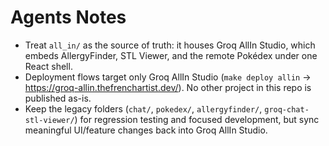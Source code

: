 # Agents Notes

- Treat `all_in/` as the source of truth: it houses Groq AllIn Studio, which embeds AllergyFinder, STL Viewer, and the remote Pokédex under one React shell.
- Deployment flows target only Groq AllIn Studio (`make deploy allin` → https://groq-allin.thefrenchartist.dev/). No other project in this repo is published as-is.
- Keep the legacy folders (`chat/`, `pokedex/`, `allergyfinder/`, `groq-chat-stl-viewer/`) for regression testing and focused development, but sync meaningful UI/feature changes back into Groq AllIn Studio.
